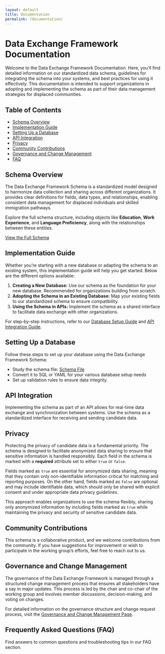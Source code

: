 ```yaml
---
layout: default
title: Documentation
permalink: /documentation/
---
```


<div class="max-w-4xl mx-auto pb-12 px-6">

  <!-- Header Section -->
  <h1 class="text-2xl font-bold text-gray-800">Data Exchange Framework Documentation</h1>
  <p class="mt-4 text-gray-600">
    Welcome to the Data Exchange Framework Documentation. Here, you’ll find detailed information on our standardized data schema, guidelines for integrating the schema into your systems, and best practices for using it effectively. This documentation is intended to support organizations in adopting and implementing the schema as part of their data management strategies for displaced communities.
  </p>
  
  <!-- Table of Contents -->
  <div class="mt-8">
    <h2 class="text-xl font-semibold text-gray-800">Table of Contents</h2>
    <ul class="list-disc list-inside text-gray-600">
      <li><a href="#schema-overview" class="text-blue-600 hover:text-blue-800">Schema Overview</a></li>
      <li><a href="#implementation-guide" class="text-blue-600 hover:text-blue-800">Implementation Guide</a></li>
      <li><a href="#database-setup" class="text-blue-600 hover:text-blue-800">Setting Up a Database</a></li>
      <li><a href="#api-integration" class="text-blue-600 hover:text-blue-800">API Integration</a></li>
      <li><a href="#privacy" class="text-blue-600 hover:text-blue-800">Privacy</a></li>
      <li><a href="#community-contributions" class="text-blue-600 hover:text-blue-800">Community Contributions</a></li>
      <li><a href="#governance" class="text-blue-600 hover:text-blue-800">Governance and Change Management</a></li>
      <li><a href="#faq" class="text-blue-600 hover:text-blue-800">FAQ</a></li>
    </ul>
  </div>

  <!-- Schema Overview Section -->
  <div id="schema-overview" class="mt-12">
    <h2 class="text-xl font-semibold text-gray-800">Schema Overview</h2>
    <p class="mt-4 text-gray-600">
      The Data Exchange Framework Schema is a standardized model designed to harmonize data collection and sharing across different organizations. It provides clear definitions for fields, data types, and relationships, enabling consistent data management for displaced individuals and skilled immigration pathways.
    </p>
    <p class="mt-4 text-gray-600">
      Explore the full schema structure, including objects like <strong>Education</strong>, <strong>Work Experience</strong>, and <strong>Language Proficiency</strong>, along with the relationships between these entities.
    </p>
    <p class="mt-4">
      <a href="{{ '/schema/' | relative_url }}" class="text-blue-600 hover:text-blue-800">View the Full Schema</a>
    </p>
  </div>

  <!-- Implementation Guide Section -->
  <div id="implementation-guide" class="mt-12">
    <h2 class="text-xl font-semibold text-gray-800">Implementation Guide</h2>
    <p class="mt-4 text-gray-600">
      Whether you’re starting with a new database or adapting the schema to an existing system, this implementation guide will help you get started. Below are the different options available:
    </p>
    <ol class="mt-4 list-decimal list-inside text-gray-600">
      <li><strong>Creating a New Database:</strong> Use our schema as the foundation for your new database. Recommended for organizations building from scratch.</li>
      <li><strong>Adopting the Schema in an Existing Database:</strong> Map your existing fields to our standardized schema to ensure compatibility.</li>
      <li><strong>Using the Schema in APIs:</strong> Implement the schema as a shared interface to facilitate data exchange with other organizations.</li>
    </ol>
    <p class="mt-4 text-gray-600">
      For step-by-step instructions, refer to our <a href="#database-setup" class="text-blue-600 hover:text-blue-800">Database Setup Guide</a> and <a href="#api-integration" class="text-blue-600 hover:text-blue-800">API Integration Guide</a>.
    </p>
  </div>

  <!-- Database Setup Section -->
  <div id="database-setup" class="mt-12">
    <h2 class="text-xl font-semibold text-gray-800">Setting Up a Database</h2>
    <p class="mt-4 text-gray-600">
      Follow these steps to set up your database using the Data Exchange Framework Schema:
    </p>
    <ul class="mt-4 list-disc list-inside text-gray-600">
      <li>Study the schema file: <a href="{{ '/schema/' | relative_url }}" class="text-blue-600 hover:text-blue-800">Schema File</a></li>
      <li>Convert it to SQL or YAML for your various database setup needs</li>
      <li>Set up validation rules to ensure data integrity.</li>
    </ul>
  </div>

  <!-- API Integration Section -->
  <div id="api-integration" class="mt-12">
    <h2 class="text-xl font-semibold text-gray-800">API Integration</h2>
    <p class="mt-4 text-gray-600">
      Implementing the schema as part of an API allows for real-time data exchange and synchronization between systems. Use the schema as a standardized interface for receiving and sending candidate data.
    </p>
  </div>

  <!-- Privacy Section -->
  <div id="privacy" class="mt-12">
    <h2 class="text-xl font-semibold text-gray-800">Privacy</h2>
    <p class="mt-4 text-gray-600">
      Protecting the privacy of candidate data is a fundamental priority. The schema is designed to facilitate anonymized data sharing to ensure that sensitive information is handled responsibly. Each field in the schema is marked with a <strong>required</strong> attribute set to either <code>true</code> or <code>false</code>.
    </p>
    <p class="mt-4 text-gray-600">
      Fields marked as <code>true</code> are essential for anonymized data sharing, meaning that they contain only non-identifiable information critical for matching and reporting purposes. On the other hand, fields marked as <code>false</code> are optional and may include identifiable data, which should only be shared with explicit consent and under appropriate data privacy guidelines.
    </p>
    <p class="mt-4 text-gray-600">
      This approach enables organizations to use the schema flexibly, sharing only anonymized information by including fields marked as <code>true</code> while maintaining the privacy and security of sensitive candidate data.
    </p>
  </div>

  <!-- Community Contributions Section -->
  <div id="community-contributions" class="mt-12">
    <h2 class="text-xl font-semibold text-gray-800">Community Contributions</h2>
    <p class="mt-4 text-gray-600">
      This schema is a collaborative product, and we welcome contributions from the community. If you have suggestions for improvement or wish to participate in the working group’s efforts, feel free to reach out to us.
    </p>
  </div>

  <!-- Governance Section -->
  <div id="governance" class="mt-12">
    <h2 class="text-xl font-semibold text-gray-800">Governance and Change Management</h2>
    <p class="mt-4 text-gray-600">
      The governance of the Data Exchange Framework is managed through a structured change management process that ensures all stakeholders have a say in major updates. This process is led by the chair and co-chair of the working group and involves member discussions, decision-making, and voting on changes.
    </p>
    <p class="mt-4">
      For detailed information on the governance structure and change request process, visit the <a href="{{ '/change-management/' | relative_url }}" class="text-blue-600 hover:text-blue-800">Governance and Change Management Page</a>.
    </p>
  </div>

  <!-- FAQ Section -->
  <div id="faq" class="mt-12">
    <h2 class="text-xl font-semibold text-gray-800">Frequently Asked Questions (FAQ)</h2>
    <p class="mt-4 text-gray-600">
      Find answers to common questions and troubleshooting tips in our FAQ section.
    </p>
  </div>

</div>
